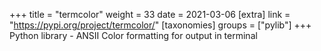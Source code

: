 +++
title = "termcolor"
weight = 33
date = 2021-03-06
[extra]
link = "https://pypi.org/project/termcolor/"
[taxonomies]
groups = ["pylib"]
+++
Python library - ANSII Color formatting for output in terminal

